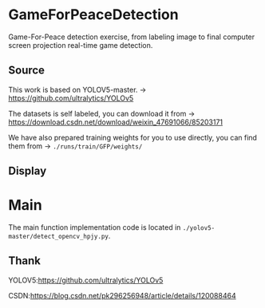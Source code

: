 # GameForPeaceDetection
Game-For-Peace detection exercise, from labeling image to final computer screen projection real-time game detection.

## Source

This work is based on YOLOV5-master. -> https://github.com/ultralytics/YOLOv5

The datasets is self labeled, you can download it from -> https://download.csdn.net/download/weixin_47691066/85203171

We have also prepared training weights for you to use directly, you can find them from -> `./runs/train/GFP/weights/`


## Display





# Main
The main function implementation code is located in `./yolov5-master/detect_opencv_hpjy.py`.


## Thank

YOLOV5:https://github.com/ultralytics/YOLOv5

CSDN:https://blog.csdn.net/pk296256948/article/details/120088464


